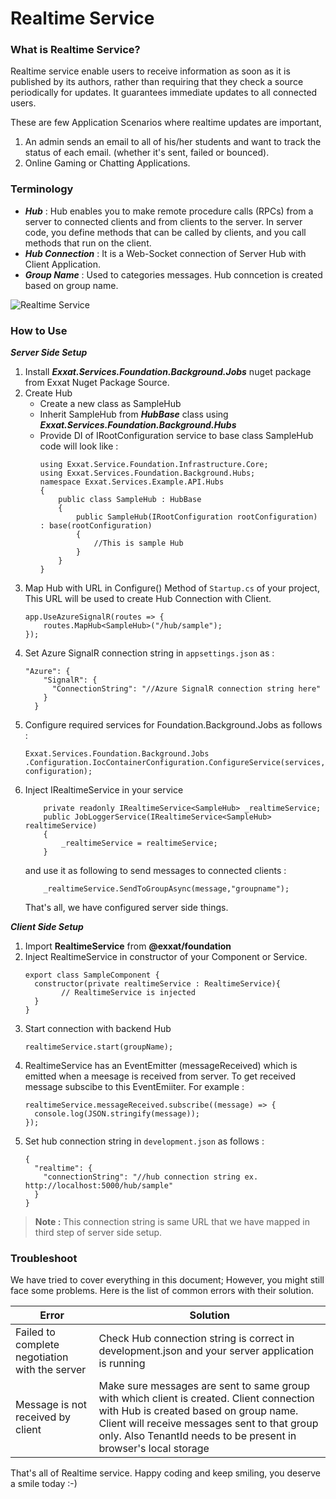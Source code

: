 # Realtime Service
### What is Realtime Service?
Realtime service enable users to receive information as soon as it is published by its authors, rather than requiring that they check a source periodically for updates. It guarantees immediate updates to all connected users.

These are few Application Scenarios where realtime updates are important,
1. An admin sends an email to all of his/her students and want to track the status of each email. (whether it's sent, failed or bounced).
2. Online Gaming or Chatting Applications.

### Terminology
- ***Hub*** : Hub enables you to make remote procedure calls (RPCs) from a server to connected clients and from clients to the server. In server code, you define methods that can be called by clients, and you call methods that run on the client.
- ***Hub Connection*** : It is a Web-Socket connection of Server Hub with Client Application.
- ***Group Name*** : Used to categories messages. Hub conncetion is created based on group name.

![Realtime Service](https://demographicstorage.blob.core.windows.net/public/realtime_service.png)

### How to Use
***Server Side Setup***
1. Install ***Exxat.Services.Foundation.Background.Jobs*** nuget package from Exxat Nuget Package Source.
2. Create Hub
    - Create a new class as SampleHub
    - Inherit SampleHub from ***HubBase*** class using ***Exxat.Services.Foundation.Background.Hubs*** 
    - Provide DI of IRootConfiguration service to base class
    SampleHub code will look like :
        ```
        using Exxat.Service.Foundation.Infrastructure.Core;
        using Exxat.Services.Foundation.Background.Hubs;
        namespace Exxat.Services.Example.API.Hubs
        {
            public class SampleHub : HubBase
            {
                public SampleHub(IRootConfiguration rootConfiguration) : base(rootConfiguration)
                { 
                    //This is sample Hub
                }
            }
        }
        ```
3. Map Hub with URL in Configure() Method of `Startup.cs` of your project, This URL will be used to create Hub Connection with Client.
    ```
    app.UseAzureSignalR(routes => {
        routes.MapHub<SampleHub>("/hub/sample");
    });
    ```
4. Set Azure SignalR connection string in `appsettings.json` as :
    ```
    "Azure": {
        "SignalR": {
          "ConnectionString": "//Azure SignalR connection string here"
        }
      }
    ```
5. Configure required services for Foundation.Background.Jobs as follows : 
    ```
    Exxat.Services.Foundation.Background.Jobs
    .Configuration.IocContainerConfiguration.ConfigureService(services, configuration);
    ```
6. Inject IRealtimeService in your service
    ```
        private readonly IRealtimeService<SampleHub> _realtimeService;
        public JobLoggerService(IRealtimeService<SampleHub> realtimeService)
        {
            _realtimeService = realtimeService;
        }
    ```
    and use it as following to send messages to connected clients : 
    ```
        _realtimeService.SendToGroupAsync(message,"groupname");
    ```
    That's all, we have configured server side things.
    
***Client Side Setup***
1. Import **RealtimeService** from **@exxat/foundation**
2. Inject RealtimeService in constructor of your Component or Service.
    ```
    export class SampleComponent {
      constructor(private realtimeService : RealtimeService){
            // RealtimeService is injected
      }
    }
    ```
3. Start connection with backend Hub
    ```
    realtimeService.start(groupName);
    ```
4. RealtimeService has an EventEmitter (messageReceived) which is emitted when a meesage is received from server. To get received message subscibe to this EventEmiiter.
    For example :
    ```
    realtimeService.messageReceived.subscribe((message) => {
      console.log(JSON.stringify(message));
    });
    ```
5. Set hub connection string in `development.json` as follows :
    ```
    {
      "realtime": {
        "connectionString": "//hub connection string ex. http://localhost:5000/hub/sample"
      }
    }
    ```
> **Note :** This connection string is same URL that we have mapped in third step of server side setup.  

### Troubleshoot
We have tried to cover everything in this document; However, you might still face some problems. Here is the list of common errors with their solution.

|Error|Solution|
|----|----|
|Failed to complete negotiation with the server | Check Hub connection string is correct in development.json and your server application is running |
|Message is not received by client| Make sure messages are sent to same group with which client is created. Client connection with Hub is created based on group name. Client will receive messages sent to that group only. Also TenantId needs to be present in browser's local storage |

That's all of Realtime service. Happy coding and keep smiling, you deserve a smile today :-)